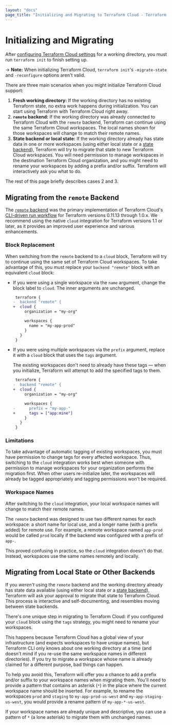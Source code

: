 ```yaml
---
layout: "docs"
page_title: "Initializing and Migrating to Terraform Cloud - Terraform CLI"
---
```


# Initializing and Migrating

After [configuring Terraform Cloud settings](/docs/cli/cloud/settings.html) for a working directory, you must run `terraform init` to finish setting up.

-> **Note:** When initializing Terraform Cloud, `terraform init`'s `-migrate-state` and `-reconfigure` options aren't valid.

There are three main scenarios when you might initialize Terraform Cloud support:

1. **Fresh working directory:** If the working directory has no existing Terraform state, no extra work happens during initialization. You can start using Terraform with Terraform Cloud right away.
2. **`remote` backend:** If the working directory was already connected to Terraform Cloud with the `remote` backend, Terraform can continue using the same Terraform Cloud workspaces. The local names shown for those workspaces will change to match their remote names.
3. **State backend or local state:** If the working directory already has state data in one or more workspaces (using either local state or a [state backend](/docs/language/settings/backends/index.html)), Terraform will try to migrate that state to new Terraform Cloud workspaces. You will need permission to manage workspaces in the destination Terraform Cloud organization, and you might need to rename your workspaces by adding a prefix and/or suffix. Terraform will interactively ask you what to do.

The rest of this page briefly describes cases 2 and 3.

## Migrating from the `remote` Backend

The [`remote` backend](/docs/language/settings/backends/remote.html) was the primary
implementation of Terraform Cloud's [CLI-driven run workflow](/docs/cloud/run/cli.html) for
Terraform versions 0.11.13 through 1.0.x. We recommend using the native `cloud`
integration for Terraform versions 1.1 or later, as it provides an improved user experience and
various enhancements.

### Block Replacement

When switching from the `remote` backend to a `cloud` block, Terraform will try
to continue using the same set of Terraform Cloud workspaces. To take advantage
of this, you must replace your `backend "remote"` block with an equivalent
`cloud` block:

- If you were using a single workspace via the `name` argument, change the block
  label to `cloud`. The inner arguments are unchanged.

    ```diff
     terraform {
    -  backend "remote" {
    +  cloud {
         organization = "my-org"

         workspaces {
           name = "my-app-prod"
         }
       }
     }
    ```

- If you were using multiple workspaces via the `prefix` argument, replace it
  with a `cloud` block that uses the `tags` argument.

    The existing workspaces don't need to already have these tags — when you
    initialize, Terraform will attempt to add the specified tags to them.

    ```diff
     terraform {
    -  backend "remote" {
    +  cloud {
         organization = "my-org"

         workspaces {
    -      prefix = "my-app-"
    +      tags = ["app:mine"]
         }
       }
     }
    ```

### Limitations

To take advantage of automatic tagging of existing workspaces, you must have
permission to change tags for every affected workspace. Thus, switching to the
`cloud` integration works best when someone with permission to manage workspaces
for your organization performs the migration first. When other users
re-initialize later, the workspaces will already be tagged appropriately and
tagging permissions won't be required.

### Workspace Names

After switching to the `cloud` integration, your local workspace names will
change to match their remote names.

The `remote` backend was designed to use two different names for each workspace:
a short name for local use, and a longer name (with a prefix added) for remote
use. For example, a remote workspace named `app-prod` would be called `prod`
locally if the backend was configured with a prefix of `app-`.

This proved confusing in practice, so the `cloud` integration doesn't do that.
Instead, workspaces use the same names remotely and locally.

## Migrating from Local State or Other Backends

If you _weren't_ using the `remote` backend and the working directory already
has state data available (using either local state or a
[state backend](/docs/language/settings/backends/index.html)), Terraform will
ask your approval to migrate that state to Terraform Cloud. This process is
interactive and self-documenting, and resembles moving between state backends.

There's one unique step in migrating to Terraform Cloud: if you configured your
`cloud` block using the `tags` strategy, you might need to rename your
workspaces.

This happens because Terraform Cloud has a global view of your infrastructure
(and expects workspaces to have unique names), but Terraform CLI only knows
about one working directory at a time (and doesn't mind if you re-use the same
workspace names in different directories). If you try to migrate a workspace
whose name is already claimed for a different purpose, bad things can happen.

To help you avoid this, Terraform will offer you a chance to add a prefix and/or
suffix to your workspace names when migrating them. You'll need to provide a
pattern that contains an asterisk (`*`) in the place where the current workspace
name should be inserted. For example, to rename the workspaces `prod` and
`staging` to `my-app-prod-us-west` and `my-app-staging-us-west`, you would
provide a rename pattern of `my-app-*-us-west`.

If your workspace names are already unique and descriptive, you can use a
pattern of `*` (a lone asterisk) to migrate them with unchanged names.
